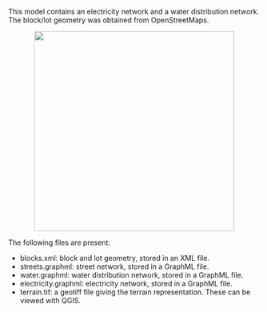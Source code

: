  
This model contains an electricity network and a water distribution network. The block/lot geometry was obtained from OpenStreetMaps.

<p align="center">
<img src="https://github.com/uvicjames/district_scale_resilience_benchmarks/assets/6242976/181ded1c-d4f6-4886-bad6-ef44638a9809" width="400">
</p>

The following files are present:
- blocks.xml: block and lot geometry, stored in an XML file.
- streets.graphml: street network, stored in a GraphML file.
- water.graphml: water distribution network, stored in a GraphML file.
- electricity.graphml: electricity network, stored in a GraphML file.
- terrain.tif: a geotiff file giving the terrain representation. These can be viewed with QGIS.
